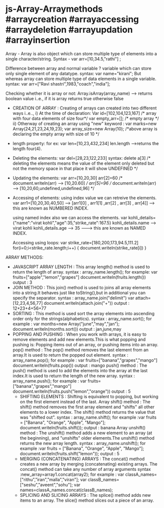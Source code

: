 # js-Array-Arraymethods #arraycreation #arrayaccessing #arraydeletion #arrayupdation #arrayinsertion 

Array - Array is also object which can store multiple type of elements into a single character/string.
Syntax - var arr=[10,34.5,"rathi"] ;

Difference between array and normal variable ?
variable which can store only single element of any datatype.
syntax: var name="kirani";
But whereas array can store multiple type of data elements in a single variable.
syntax: var arr=["Ravi shastri",1983,"coach","india"];

Checking whether it is array or not:
  Array.isArray(array_name) --> returns boolean value i..e., if it is array returns true otherwise false
  

* CREATION OF ARRAY :
  Creating of arrays can created into two different ways i..e..,
  i) At the time of declaration:
     Var id=[102,104,123,167]  /* array with four data elements of size four*/
     var empty_arr=[];  /* empty array */
  ii) Otherway of creating an array using "new" keyword :
      var marks=new Array(24,21,23,24,19,23);
      var array_size=new Array(10);
      /*above array is declaring the empty array with size of 10 */

* length property:
    for ex: var len=[10,23,432,234]
            len.length -->returns the length four(4).

* Deleting the elements:
  var del=[28,23,122,233]
  syntax: delete a[3]
  /* deleting the elements means the value of the element only deleted but not the memory space in that place it will show UNDEFINED */

* Updating the elements:
  var arr=[10,20,30]
   arr[2]=60  /* document.writeln(arr) --> [10,20.60] */
   arr[5]=96  /* document.writeln(arr) --> [10,20,60,undefined,undefined,96] */
  
* Accessing of elements:
  using index value we can retreive the elements.
  var arr1=[10,20,30,40,50] --> [arr1[0] , arr1[1] ,arr[2] , arr[3] , arr[4]] --> this are known as NUMBERED INDEX.

  using named index also we can access the elements.
  var kohli_details={"name":"virat kohli","age":35,"strike_rate":167.5}
  kohli_details.name --> virat kohli
  kohli_details.age --> 35              ---> this are known as NAMED INDEX.

  Accessing using loops:
  var strike_rate=[180,200,173,94.5,111.2]
  for(i=0;i<strike_rate.length;i++)
  {
  document.writeln(strike_rate[i])
  }

ARRAY METHODS:

* JAVASCRIPT ARRAY LENGTH : This array length() method is used to return the length of array.
  syntax : array_name.length();
  for example:
  var fruits=["apple","lemon","grapes"]
  document.writeln(fruits.length())
  output : 3
* JOIN METHOD : This join() method is used to joins all array elements into a string.It behaves just like toString(),but in additional you can specify the separator.
  syntax : array_name.join("delimit")
  var attach=[12,23,4,56,77]
  document.writeln(attach.join("+"))
  output : 12+23+4+56+77
* SORTING : This method is used sort the array elements into ascending order only for the strings(alphabetics).
  syntax : array_name.sort();
  for example : var months=new Array("june","may","jan");
  document.writeln(months.sort())
  output : jan,june,may
* POPPING AND PUSHING :
  When you work with arrays,  it is easy to remove elements and add new elements.This is what popping and pushing is:
  Popping items out of an array, or pushing items into an array.
  pop() method : The pop() method removes the last element from an array.It is used to return the popped out element.
  syntax : array_name.pop();
  for example : var fruits=["banana","grapes","mango"]
  document.writeln(fruits.pop())
  output : mango
  push() method : The push() method is used to add the elements into the array at the last index.It is used to return the length of the new array.
  syntax : array_name.push();
  for example : var fruits=["banana","grapes","mango"]
  document.writeln(fruits.push("lemon","orange"))
  output : 5
  * SHIFTING ELEMENTS :
    Shifting is equivalent to popping, but working on the first element instead of the last.
    Array shift() method : The shift() method removes the first array element and "shifts" all other elements to a lower index. The shift() method returns the value that was "shifted out".
    syntax : array_name.shift();
   for example :var fruits = ["Banana", "Orange", "Apple", "Mango"];
   document.writeln(fruits.shift());
    output : banana
    Array unshift() method : The unshift() method adds a new element to an array (at the beginning), and "unshifts" older elements.The unshift() method returns the new array length.
      syntax : array_name.unshift();
   for example :var fruits = ["Banana", "Orange", "Apple", "Mango"];
   document.writeln(fruits.shift("lemon"));
    output : 5
  * MERGING (CONCATENATING) ARRAYS :
    The concat() method creates a new array by merging (concatenating) existing arrays.
    The concat() method can take any number of array arguments
    syntax :new_array=array1.concat(array2);
    for example : var classA_names=["rithu","iran","malla","viran"];
                  var classB_names=["seshu","aveent","sohu"];
                  var names=classA_names.concat(classB_names);
  * SPLICING AND SLICING ARRAYS :
    The splice() method adds new items to an array.
    The slice() method slices out a piece of an array.
    
  
    
  
  
  
     
